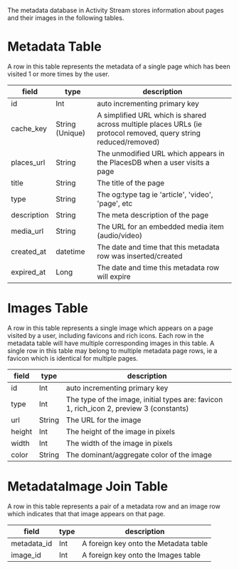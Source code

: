 The metadata database in Activity Stream stores information about pages and their images in the following tables. 

# Metadata Table
A row in this table represents the metadata of a single page which has been visited 1 or more times by the user.

field | type | description
--- | --- | --- 
id | Int | auto incrementing primary key
cache_key | String (Unique) | A simplified URL which is shared across multiple places URLs (ie protocol removed, query string reduced/removed)
places_url | String | The unmodified URL which appears in the PlacesDB when a user visits a page 
title | String | The title of the page
type | String | The og:type tag ie 'article', 'video', 'page', etc
description | String | The meta description of the page
media_url | String | The URL for an embedded media item (audio/video)
created_at | datetime | The date and time that this metadata row was inserted/created
expired_at | Long | The date and time this metadata row will expire

# Images Table
A row in this table represents a single image which appears on a page visited by a user, including favicons and rich icons.  Each row in the metadata table will have multiple corresponding images in this table.  A single row in this table may belong to multiple metadata page rows, ie a favicon which is identical for multiple pages.

field | type | description
--- | --- | ---
id | Int | auto incrementing primary key
type | Int | The type of the image, initial types are: favicon 1, rich_icon 2, preview 3 (constants)
url | String | The URL for the image
height | Int | The height of the image in pixels
width | Int | The width of the image in pixels
color | String | The dominant/aggregate color of the image

# MetadataImage Join Table
A row in this table represents a pair of a metadata row and an image row which indicates that that image appears on that page.

field | type | description
--- | --- | --- 
metadata_id | Int | A foreign key onto the Metadata table
image_id | Int | A foreign key onto the Images table
